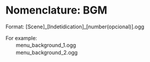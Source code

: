 # Nomenclature: BGM
Format: [Scene]\_[Indetidication]\_[number(opcional)].ogg  

For example:  
　　menu\_background\_1.ogg  
　　menu\_background\_2.ogg
